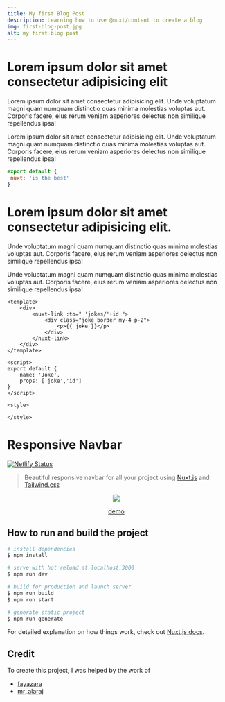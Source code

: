 ```yaml
---
title: My first Blog Post
description: Learning how to use @nuxt/content to create a blog
img: first-blog-post.jpg
alt: my first blog post
---
```


# Lorem ipsum dolor sit amet consectetur adipisicing elit

Lorem ipsum dolor sit amet consectetur adipisicing elit. Unde voluptatum magni quam numquam distinctio quas minima molestias voluptas aut. Corporis facere, eius rerum veniam asperiores delectus non similique repellendus ipsa!

Lorem ipsum dolor sit amet consectetur adipisicing elit. Unde voluptatum magni quam numquam distinctio quas minima molestias voluptas aut. Corporis facere, eius rerum veniam asperiores delectus non similique repellendus ipsa!

```js
export default {
 nuxt: 'is the best'
}
```

# Lorem ipsum dolor sit amet consectetur adipisicing elit. 
Unde voluptatum magni quam numquam distinctio quas minima molestias voluptas aut. Corporis facere, eius rerum veniam asperiores delectus non similique repellendus ipsa!


Unde voluptatum magni quam numquam distinctio quas minima molestias voluptas aut. Corporis facere, eius rerum veniam asperiores delectus non similique repellendus ipsa!

```vue
<template>
    <div>
        <nuxt-link :to=" 'jokes/'+id ">
            <div class="joke border my-4 p-2">
                <p>{{ joke }}</p>
            </div>
        </nuxt-link>
    </div>
</template>

<script>
export default {
    name: 'Joke',
    props: ['joke','id']
}
</script>

<style>

</style>

```
# Responsive Navbar

[![Netlify Status](https://api.netlify.com/api/v1/badges/b428a366-080f-4668-9ee0-3c6b0ce83d8d/deploy-status)](https://app.netlify.com/sites/nuxt-tailwind-navbar/deploys)

> Beautiful responsive navbar for all your project using [Nuxt.js](https://nuxtjs.org/) and [Tailwind.css](https://tailwindcss.com/)

<p align="center"><img src="../assets/images/post-type.jpg"/></p>
<p align="center"><a href="https://nuxt-tailwind-navbar.netlify.app/">demo</a></p>

## How to run and build the project

```bash
# install dependencies
$ npm install

# serve with hot reload at localhost:3000
$ npm run dev

# build for production and launch server
$ npm run build
$ npm run start

# generate static project
$ npm run generate
```

For detailed explanation on how things work, check out [Nuxt.js docs](https://nuxtjs.org).

## Credit

To create this project, I was helped by the work of
- [fayazara](https://github.com/fayazara/tailwind-components)
- [mr_alaraj](https://tailwindcomponents.com/component/traveler-hero-concept-design)
